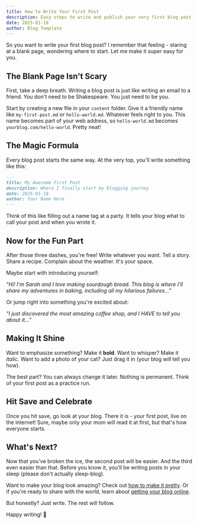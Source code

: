 ```yaml
---
title: How to Write Your First Post
description: Easy steps to write and publish your very first blog post
date: 2025-01-18
author: Blog Template
---
```


So you want to write your first blog post? I remember that feeling - staring at a blank page, wondering where to start. Let me make it super easy for you.

## The Blank Page Isn't Scary

First, take a deep breath. Writing a blog post is just like writing an email to a friend. You don't need to be Shakespeare. You just need to be you.

Start by creating a new file in your `content` folder. Give it a friendly name like `my-first-post.md` or `hello-world.md`. Whatever feels right to you. This name becomes part of your web address, so `hello-world.md` becomes `yourblog.com/hello-world`. Pretty neat!

## The Magic Formula

Every blog post starts the same way. At the very top, you'll write something like this:

```markdown
---
title: My Awesome First Post
description: Where I finally start my blogging journey
date: 2025-01-18
author: Your Name Here
---
```

Think of this like filling out a name tag at a party. It tells your blog what to call your post and when you wrote it.

## Now for the Fun Part

After those three dashes, you're free! Write whatever you want. Tell a story. Share a recipe. Complain about the weather. It's your space.

Maybe start with introducing yourself:

*"Hi! I'm Sarah and I love making sourdough bread. This blog is where I'll share my adventures in baking, including all my hilarious failures..."*

Or jump right into something you're excited about:

*"I just discovered the most amazing coffee shop, and I HAVE to tell you about it..."*

## Making It Shine

Want to emphasize something? Make it **bold**. Want to whisper? Make it *italic*. Want to add a photo of your cat? Just drag it in (your blog will tell you how).

The best part? You can always change it later. Nothing is permanent. Think of your first post as a practice run.

## Hit Save and Celebrate

Once you hit save, go look at your blog. There it is - your first post, live on the internet! Sure, maybe only your mom will read it at first, but that's how everyone starts.

## What's Next?

Now that you've broken the ice, the second post will be easier. And the third even easier than that. Before you know it, you'll be writing posts in your sleep (please don't actually sleep-blog).

Want to make your blog look amazing? Check out [how to make it pretty](/2025/01/making-your-blog-pretty). Or if you're ready to share with the world, learn about [getting your blog online](/2025/01/sharing-your-blog).

But honestly? Just write. The rest will follow.

Happy writing! 📝